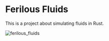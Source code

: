 # Ferilous Fluids

This is a project about simulating fluids in Rust.

![ferilous_fluids](https://user-images.githubusercontent.com/26149045/164951550-233e65a4-2e18-4770-990d-f3d9c1a08a4a.gif)
